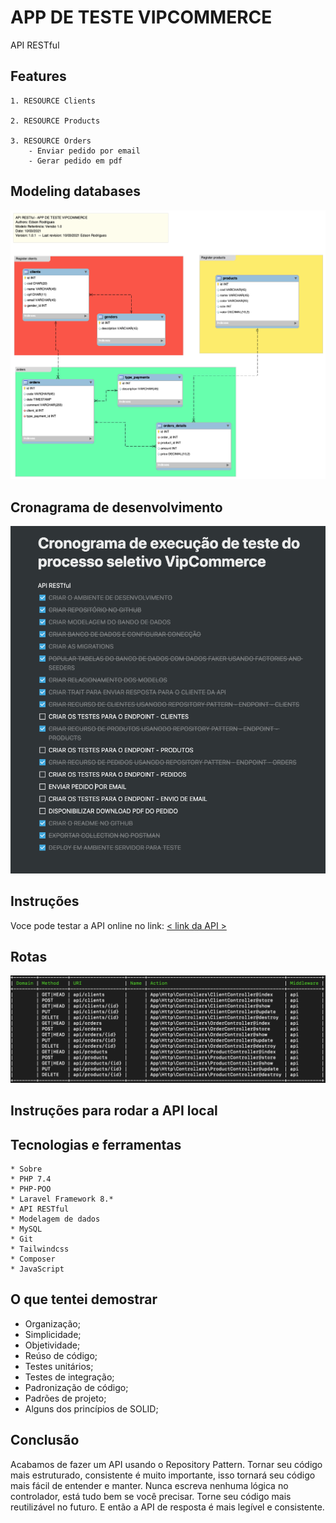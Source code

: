 
# APP DE TESTE VIPCOMMERCE
API RESTful

## Features
    1. RESOURCE Clients

    2. RESOURCE Products

    3. RESOURCE Orders
        - Enviar pedido por email
        - Gerar pedido em pdf        

## Modeling databases
![Screenshot](/public/images/modelo_database.png)

## Cronagrama de desenvolvimento
![Screenshot](/public/images/cronagrama_de_desenvolvimento.png)

## Instruções
Voce pode testar a API online no link:
[< link da API >](https://apivipcommerce.edsonrodrigues.com.br)

## Rotas
![Screenshot](/public/images/routes.png)

## Instruções para rodar a API local

## Tecnologias e ferramentas
<!--ts-->
    * Sobre
    * PHP 7.4
    * PHP-POO
    * Laravel Framework 8.*
    * API RESTful
    * Modelagem de dados    
    * MySQL
    * Git
    * Tailwindcss
    * Composer
    * JavaScript
<!--te-->

## O que tentei demostrar ##
<!--ts-->
* Organização;
* Simplicidade;
* Objetividade;
* Reúso de código;
* Testes unitários;
* Testes de integração;
* Padronização de código;
* Padrões de projeto;
* Alguns dos princípios de SOLID;
<!--te-->

## Conclusão ##
Acabamos de fazer um API usando o Repository Pattern.
Tornar seu código mais estruturado, consistente é muito importante, isso tornará seu código mais fácil de entender e manter.
Nunca escreva nenhuma lógica no controlador, está tudo bem se você precisar.
Torne seu código mais reutilizável no futuro.
E então a API de resposta é mais legível e consistente.
